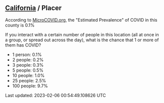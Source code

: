 
## [California](/united-states/california) / Placer

According to [MicroCOVID.org](http://microcovid.org),
the "Estimated Prevalence" of COVID in this county is 0.1%

If you interact with a certain number of people in this location
(all at once in a group, or spread out across the day), what is the chance that
1 or more of them has COVID?

- 1 person: 0.1%
- 2 people: 0.2%
- 3 people: 0.3%
- 5 people: 0.5%
- 10 people: 1.0%
- 25 people: 2.5%
- 100 people: 9.7%

Last updated: 2023-02-06 00:54:49.108626 UTC
